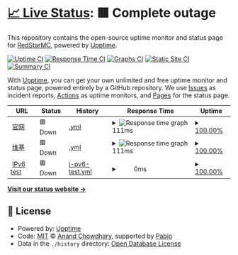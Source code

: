 # [📈 Live Status](https://status.redstarmc.top): <!--live status--> **🟥 Complete outage**

This repository contains the open-source uptime monitor and status page for [RedStarMC](https://www.redstarmc.top), powered by [Upptime](https://github.com/upptime/upptime).

[![Uptime CI](https://github.com/RedStarMC/status/workflows/Uptime%20CI/badge.svg)](https://github.com/RedStarMC/status/actions?query=workflow%3A%22Uptime+CI%22)
[![Response Time CI](https://github.com/RedStarMC/status/workflows/Response%20Time%20CI/badge.svg)](https://github.com/RedStarMC/status/actions?query=workflow%3A%22Response+Time+CI%22)
[![Graphs CI](https://github.com/RedStarMC/status/workflows/Graphs%20CI/badge.svg)](https://github.com/RedStarMC/status/actions?query=workflow%3A%22Graphs+CI%22)
[![Static Site CI](https://github.com/RedStarMC/status/workflows/Static%20Site%20CI/badge.svg)](https://github.com/RedStarMC/status/actions?query=workflow%3A%22Static+Site+CI%22)
[![Summary CI](https://github.com/RedStarMC/status/workflows/Summary%20CI/badge.svg)](https://github.com/RedStarMC/status/actions?query=workflow%3A%22Summary+CI%22)

With [Upptime](https://upptime.js.org), you can get your own unlimited and free uptime monitor and status page, powered entirely by a GitHub repository. We use [Issues](https://github.com/RedStarMC/status/issues) as incident reports, [Actions](https://github.com/RedStarMC/status/actions) as uptime monitors, and [Pages](https://status.redstarmc.top) for the status page.

<!--start: status pages-->
<!-- This summary is generated by Upptime (https://github.com/upptime/upptime) -->
<!-- Do not edit this manually, your changes will be overwritten -->
<!-- prettier-ignore -->
| URL | Status | History | Response Time | Uptime |
| --- | ------ | ------- | ------------- | ------ |
| <img alt="" src="https://icons.duckduckgo.com/ip3/www.redstarmc.top.ico" height="13"> [官网](https://www.redstarmc.top/) | 🟥 Down | [.yml](https://github.com/RedStarMC/status/commits/HEAD/history/.yml) | <details><summary><img alt="Response time graph" src="./graphs//response-time-week.png" height="20"> 111ms</summary><br><a href="https://status.redstarmc.top/history/"><img alt="Response time 111" src="https://img.shields.io/endpoint?url=https%3A%2F%2Fraw.githubusercontent.com%2FRedStarMC%2Fstatus%2FHEAD%2Fapi%2F%2Fresponse-time.json"></a><br><a href="https://status.redstarmc.top/history/"><img alt="24-hour response time 111" src="https://img.shields.io/endpoint?url=https%3A%2F%2Fraw.githubusercontent.com%2FRedStarMC%2Fstatus%2FHEAD%2Fapi%2F%2Fresponse-time-day.json"></a><br><a href="https://status.redstarmc.top/history/"><img alt="7-day response time 111" src="https://img.shields.io/endpoint?url=https%3A%2F%2Fraw.githubusercontent.com%2FRedStarMC%2Fstatus%2FHEAD%2Fapi%2F%2Fresponse-time-week.json"></a><br><a href="https://status.redstarmc.top/history/"><img alt="30-day response time 111" src="https://img.shields.io/endpoint?url=https%3A%2F%2Fraw.githubusercontent.com%2FRedStarMC%2Fstatus%2FHEAD%2Fapi%2F%2Fresponse-time-month.json"></a><br><a href="https://status.redstarmc.top/history/"><img alt="1-year response time 111" src="https://img.shields.io/endpoint?url=https%3A%2F%2Fraw.githubusercontent.com%2FRedStarMC%2Fstatus%2FHEAD%2Fapi%2F%2Fresponse-time-year.json"></a></details> | <details><summary><a href="https://status.redstarmc.top/history/">100.00%</a></summary><a href="https://status.redstarmc.top/history/"><img alt="All-time uptime 100.00%" src="https://img.shields.io/endpoint?url=https%3A%2F%2Fraw.githubusercontent.com%2FRedStarMC%2Fstatus%2FHEAD%2Fapi%2F%2Fuptime.json"></a><br><a href="https://status.redstarmc.top/history/"><img alt="24-hour uptime 100.00%" src="https://img.shields.io/endpoint?url=https%3A%2F%2Fraw.githubusercontent.com%2FRedStarMC%2Fstatus%2FHEAD%2Fapi%2F%2Fuptime-day.json"></a><br><a href="https://status.redstarmc.top/history/"><img alt="7-day uptime 100.00%" src="https://img.shields.io/endpoint?url=https%3A%2F%2Fraw.githubusercontent.com%2FRedStarMC%2Fstatus%2FHEAD%2Fapi%2F%2Fuptime-week.json"></a><br><a href="https://status.redstarmc.top/history/"><img alt="30-day uptime 100.00%" src="https://img.shields.io/endpoint?url=https%3A%2F%2Fraw.githubusercontent.com%2FRedStarMC%2Fstatus%2FHEAD%2Fapi%2F%2Fuptime-month.json"></a><br><a href="https://status.redstarmc.top/history/"><img alt="1-year uptime 100.00%" src="https://img.shields.io/endpoint?url=https%3A%2F%2Fraw.githubusercontent.com%2FRedStarMC%2Fstatus%2FHEAD%2Fapi%2F%2Fuptime-year.json"></a></details>
| <img alt="" src="https://icons.duckduckgo.com/ip3/www.redstarmc.top.ico" height="13"> [维基](https://www.redstarmc.top/Wiki) | 🟥 Down | [.yml](https://github.com/RedStarMC/status/commits/HEAD/history/.yml) | <details><summary><img alt="Response time graph" src="./graphs//response-time-week.png" height="20"> 111ms</summary><br><a href="https://status.redstarmc.top/history/"><img alt="Response time 111" src="https://img.shields.io/endpoint?url=https%3A%2F%2Fraw.githubusercontent.com%2FRedStarMC%2Fstatus%2FHEAD%2Fapi%2F%2Fresponse-time.json"></a><br><a href="https://status.redstarmc.top/history/"><img alt="24-hour response time 111" src="https://img.shields.io/endpoint?url=https%3A%2F%2Fraw.githubusercontent.com%2FRedStarMC%2Fstatus%2FHEAD%2Fapi%2F%2Fresponse-time-day.json"></a><br><a href="https://status.redstarmc.top/history/"><img alt="7-day response time 111" src="https://img.shields.io/endpoint?url=https%3A%2F%2Fraw.githubusercontent.com%2FRedStarMC%2Fstatus%2FHEAD%2Fapi%2F%2Fresponse-time-week.json"></a><br><a href="https://status.redstarmc.top/history/"><img alt="30-day response time 111" src="https://img.shields.io/endpoint?url=https%3A%2F%2Fraw.githubusercontent.com%2FRedStarMC%2Fstatus%2FHEAD%2Fapi%2F%2Fresponse-time-month.json"></a><br><a href="https://status.redstarmc.top/history/"><img alt="1-year response time 111" src="https://img.shields.io/endpoint?url=https%3A%2F%2Fraw.githubusercontent.com%2FRedStarMC%2Fstatus%2FHEAD%2Fapi%2F%2Fresponse-time-year.json"></a></details> | <details><summary><a href="https://status.redstarmc.top/history/">100.00%</a></summary><a href="https://status.redstarmc.top/history/"><img alt="All-time uptime 100.00%" src="https://img.shields.io/endpoint?url=https%3A%2F%2Fraw.githubusercontent.com%2FRedStarMC%2Fstatus%2FHEAD%2Fapi%2F%2Fuptime.json"></a><br><a href="https://status.redstarmc.top/history/"><img alt="24-hour uptime 100.00%" src="https://img.shields.io/endpoint?url=https%3A%2F%2Fraw.githubusercontent.com%2FRedStarMC%2Fstatus%2FHEAD%2Fapi%2F%2Fuptime-day.json"></a><br><a href="https://status.redstarmc.top/history/"><img alt="7-day uptime 100.00%" src="https://img.shields.io/endpoint?url=https%3A%2F%2Fraw.githubusercontent.com%2FRedStarMC%2Fstatus%2FHEAD%2Fapi%2F%2Fuptime-week.json"></a><br><a href="https://status.redstarmc.top/history/"><img alt="30-day uptime 100.00%" src="https://img.shields.io/endpoint?url=https%3A%2F%2Fraw.githubusercontent.com%2FRedStarMC%2Fstatus%2FHEAD%2Fapi%2F%2Fuptime-month.json"></a><br><a href="https://status.redstarmc.top/history/"><img alt="1-year uptime 100.00%" src="https://img.shields.io/endpoint?url=https%3A%2F%2Fraw.githubusercontent.com%2FRedStarMC%2Fstatus%2FHEAD%2Fapi%2F%2Fuptime-year.json"></a></details>
| <img alt="" src="https://icons.duckduckgo.com/ip3/null.ico" height="13"> [IPv6 test](forwardemail.net) | 🟥 Down | [i-pv6-test.yml](https://github.com/RedStarMC/status/commits/HEAD/history/i-pv6-test.yml) | <details><summary><img alt="Response time graph" src="./graphs/i-pv6-test/response-time-week.png" height="20"> 0ms</summary><br><a href="https://status.redstarmc.top/history/i-pv6-test"><img alt="Response time 0" src="https://img.shields.io/endpoint?url=https%3A%2F%2Fraw.githubusercontent.com%2FRedStarMC%2Fstatus%2FHEAD%2Fapi%2Fi-pv6-test%2Fresponse-time.json"></a><br><a href="https://status.redstarmc.top/history/i-pv6-test"><img alt="24-hour response time 0" src="https://img.shields.io/endpoint?url=https%3A%2F%2Fraw.githubusercontent.com%2FRedStarMC%2Fstatus%2FHEAD%2Fapi%2Fi-pv6-test%2Fresponse-time-day.json"></a><br><a href="https://status.redstarmc.top/history/i-pv6-test"><img alt="7-day response time 0" src="https://img.shields.io/endpoint?url=https%3A%2F%2Fraw.githubusercontent.com%2FRedStarMC%2Fstatus%2FHEAD%2Fapi%2Fi-pv6-test%2Fresponse-time-week.json"></a><br><a href="https://status.redstarmc.top/history/i-pv6-test"><img alt="30-day response time 0" src="https://img.shields.io/endpoint?url=https%3A%2F%2Fraw.githubusercontent.com%2FRedStarMC%2Fstatus%2FHEAD%2Fapi%2Fi-pv6-test%2Fresponse-time-month.json"></a><br><a href="https://status.redstarmc.top/history/i-pv6-test"><img alt="1-year response time 0" src="https://img.shields.io/endpoint?url=https%3A%2F%2Fraw.githubusercontent.com%2FRedStarMC%2Fstatus%2FHEAD%2Fapi%2Fi-pv6-test%2Fresponse-time-year.json"></a></details> | <details><summary><a href="https://status.redstarmc.top/history/i-pv6-test">100.00%</a></summary><a href="https://status.redstarmc.top/history/i-pv6-test"><img alt="All-time uptime 100.00%" src="https://img.shields.io/endpoint?url=https%3A%2F%2Fraw.githubusercontent.com%2FRedStarMC%2Fstatus%2FHEAD%2Fapi%2Fi-pv6-test%2Fuptime.json"></a><br><a href="https://status.redstarmc.top/history/i-pv6-test"><img alt="24-hour uptime 100.00%" src="https://img.shields.io/endpoint?url=https%3A%2F%2Fraw.githubusercontent.com%2FRedStarMC%2Fstatus%2FHEAD%2Fapi%2Fi-pv6-test%2Fuptime-day.json"></a><br><a href="https://status.redstarmc.top/history/i-pv6-test"><img alt="7-day uptime 100.00%" src="https://img.shields.io/endpoint?url=https%3A%2F%2Fraw.githubusercontent.com%2FRedStarMC%2Fstatus%2FHEAD%2Fapi%2Fi-pv6-test%2Fuptime-week.json"></a><br><a href="https://status.redstarmc.top/history/i-pv6-test"><img alt="30-day uptime 100.00%" src="https://img.shields.io/endpoint?url=https%3A%2F%2Fraw.githubusercontent.com%2FRedStarMC%2Fstatus%2FHEAD%2Fapi%2Fi-pv6-test%2Fuptime-month.json"></a><br><a href="https://status.redstarmc.top/history/i-pv6-test"><img alt="1-year uptime 100.00%" src="https://img.shields.io/endpoint?url=https%3A%2F%2Fraw.githubusercontent.com%2FRedStarMC%2Fstatus%2FHEAD%2Fapi%2Fi-pv6-test%2Fuptime-year.json"></a></details>

<!--end: status pages-->

[**Visit our status website →**](https://status.redstarmc.top)

## 📄 License

- Powered by: [Upptime](https://github.com/upptime/upptime)
- Code: [MIT](./LICENSE) © [Anand Chowdhary](https://anandchowdhary.com), supported by [Pabio](https://pabio.com)
- Data in the `./history` directory: [Open Database License](https://opendatacommons.org/licenses/odbl/1-0/)
